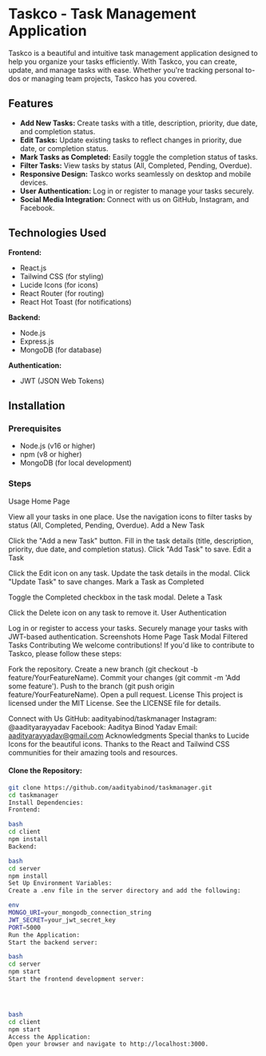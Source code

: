 # Taskco - Task Management Application

Taskco is a beautiful and intuitive task management application designed to help you organize your tasks efficiently. With Taskco, you can create, update, and manage tasks with ease. Whether you're tracking personal to-dos or managing team projects, Taskco has you covered.

## Features

- **Add New Tasks:** Create tasks with a title, description, priority, due date, and completion status.
- **Edit Tasks:** Update existing tasks to reflect changes in priority, due date, or completion status.
- **Mark Tasks as Completed:** Easily toggle the completion status of tasks.
- **Filter Tasks:** View tasks by status (All, Completed, Pending, Overdue).
- **Responsive Design:** Taskco works seamlessly on desktop and mobile devices.
- **User Authentication:** Log in or register to manage your tasks securely.
- **Social Media Integration:** Connect with us on GitHub, Instagram, and Facebook.

## Technologies Used

**Frontend:**
- React.js
- Tailwind CSS (for styling)
- Lucide Icons (for icons)
- React Router (for routing)
- React Hot Toast (for notifications)

**Backend:**
- Node.js
- Express.js
- MongoDB (for database)

**Authentication:**
- JWT (JSON Web Tokens)


## Installation

### Prerequisites
- Node.js (v16 or higher)
- npm (v8 or higher)
- MongoDB (for local development)

### Steps



Usage
Home Page

View all your tasks in one place.
Use the navigation icons to filter tasks by status (All, Completed, Pending, Overdue).
Add a New Task

Click the "Add a new Task" button.
Fill in the task details (title, description, priority, due date, and completion status).
Click "Add Task" to save.
Edit a Task

Click the Edit icon on any task.
Update the task details in the modal.
Click "Update Task" to save changes.
Mark a Task as Completed

Toggle the Completed checkbox in the task modal.
Delete a Task

Click the Delete icon on any task to remove it.
User Authentication

Log in or register to access your tasks.
Securely manage your tasks with JWT-based authentication.
Screenshots
Home Page
Task Modal
Filtered Tasks
Contributing
We welcome contributions! If you'd like to contribute to Taskco, please follow these steps:

Fork the repository.
Create a new branch (git checkout -b feature/YourFeatureName).
Commit your changes (git commit -m 'Add some feature').
Push to the branch (git push origin feature/YourFeatureName).
Open a pull request.
License
This project is licensed under the MIT License. See the LICENSE file for details.

Connect with Us
GitHub: aadityabinod/taskmanager
Instagram: @aadityarayyadav
Facebook: Aaditya Binod Yadav
Email: aadityarayyadav@gmail.com
Acknowledgments
Special thanks to Lucide Icons for the beautiful icons.
Thanks to the React and Tailwind CSS communities for their amazing tools and resources.



#### Clone the Repository:

```bash
git clone https://github.com/aadityabinod/taskmanager.git
cd taskmanager
Install Dependencies:
Frontend:

bash
cd client
npm install
Backend:

bash
cd server
npm install
Set Up Environment Variables:
Create a .env file in the server directory and add the following:

env
MONGO_URI=your_mongodb_connection_string
JWT_SECRET=your_jwt_secret_key
PORT=5000
Run the Application:
Start the backend server:

bash
cd server
npm start
Start the frontend development server:




bash
cd client
npm start
Access the Application:
Open your browser and navigate to http://localhost:3000.
